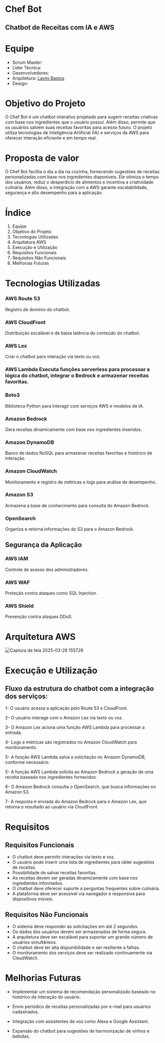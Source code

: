# Chef Bot

## Chatbot de Receitas com IA e AWS

# Equipe

- Scrum Master:
- Líder Técnica:
- Desenvolvedores:
- Arquitetura: [Lavini Bastos](https://www.linkedin.com/in/lavinibastos/)
- Design:

# Objetivo do Projeto

O Chef Bot é um chatbot interativo projetado para sugerir receitas criativas com base nos ingredientes que o usuário possui. Além disso, permite que os usuários salvem suas receitas favoritas para acesso futuro. O projeto utiliza tecnologias de Inteligência Artificial (IA) e serviços da AWS para oferecer interação eficiente e em tempo real.

# Proposta de valor

O Chef Bot facilita o dia a dia na cozinha, fornecendo sugestões de receitas personalizadas com base nos ingredientes disponíveis. Ele otimiza o tempo dos usuários, reduz o desperdício de alimentos e incentiva a criatividade culinária. Além disso, a integração com a AWS garante escalabilidade, segurança e alto desempenho para a aplicação.

# Índice

1. Equipe
2. Objetivo do Projeto
3. Tecnologias Utilizadas
4. Arquitetura AWS
5. Execução e Utilização
6. Requisitos Funcionais
7. Requisitos Não Funcionais
8. Melhorias Futuras

# Tecnologias Utilizadas

### **AWS Route 53** 
Registro de domínio do chatbot.

### **AWS CloudFront** 
Distribuição escalável e de baixa latência do conteúdo do chatbot.

### **AWS Lex** 
Criar o chatbot para interação via texto ou voz.

### **AWS Lambda**  Executa funções serverless para processar a lógica do chatbot, integrar o Bedrock e armazenar receitas favoritas.

### **Boto3** 
Biblioteca Python para interagir com serviços AWS e modelos de IA.

### **Amazon Bedrock** 
Gera receitas dinamicamente com base nos ingredientes inseridos.

### **Amazon DynamoDB** 
Banco de dados NoSQL para armazenar receitas favoritas e histórico de interação.

### **Amazon CloudWatch** 
Monitoramento e registro de métricas e logs para análise de desempenho.

### **Amazon S3** 
Armazena a base de conhecimento para consulta do Amazon Bedrock.

### **OpenSearch** 
Organiza e retorna informações do S3 para o Amazon Bedrock.

## Segurança da Aplicação

### **AWS IAM**  
Controle de acesso dos administradores.

### **AWS WAF**  
Proteção contra ataques como SQL Injection.

### **AWS Shield**  
Prevenção contra ataques DDoS.

# Arquitetura AWS


![Captura de tela 2025-03-26 155726](https://github.com/user-attachments/assets/9acdd512-a7fd-4dbf-9ce2-63a77c510ed4)



# Execução e Utilização

## Fluxo da estrutura do chatbot com a integração dos serviços:

1- O usuário acessa a aplicação pelo Route 53 e CloudFront.

2- O usuário interage com o Amazon Lex via texto ou voz.

3- O Amazon Lex aciona uma função AWS Lambda para processar a entrada.

4- Logs e métricas são registrados no Amazon CloudWatch para monitoramento.

5- A função AWS Lambda salva a solicitação no Amazon DynamoDB, conforme necessário.

5- A função AWS Lambda solicita ao Amazon Bedrock a geração de uma receita baseada nos ingredientes fornecidos.

6- O Amazon Bedrock consulta o OpenSearch, que busca informações no Amazon S3.

7- A resposta é enviada do Amazon Bedrock para o Amazon Lex, que retorna o resultado ao usuário via CloudFront.

# Requisitos

## Requisitos Funcionais

- O chatbot deve permitir interações via texto e voz.
- O usuário pode inserir uma lista de ingredientes para obter sugestões de receitas.
- Possibilidade de salvar receitas favoritas.
- As receitas devem ser geradas dinamicamente com base nos ingredientes informados.
- O chatbot deve oferecer suporte a perguntas frequentes sobre culinária.
- A plataforma deve ser acessível via navegador e responsiva para dispositivos móveis.

## Requisitos Não Funcionais

- O sistema deve responder às solicitações em até 2 segundos.
- Os dados dos usuários devem ser armazenados de forma segura.
- A arquitetura deve ser escalável para suportar um grande número de usuários simultâneos.
- O chatbot deve ter alta disponibilidade e ser resiliente a falhas.
- O monitoramento dos serviços deve ser realizado continuamente via CloudWatch.

# Melhorias Futuras

- Implementar um sistema de recomendação personalizado baseado no histórico de interação do usuário.

- Envio periódico de receitas personalizadas por e-mail para usuários cadastrados.

- Integração com assistentes de voz como Alexa e Google Assistant.

- Expansão do chatbot para sugestões de harmonização de vinhos e bebidas.






